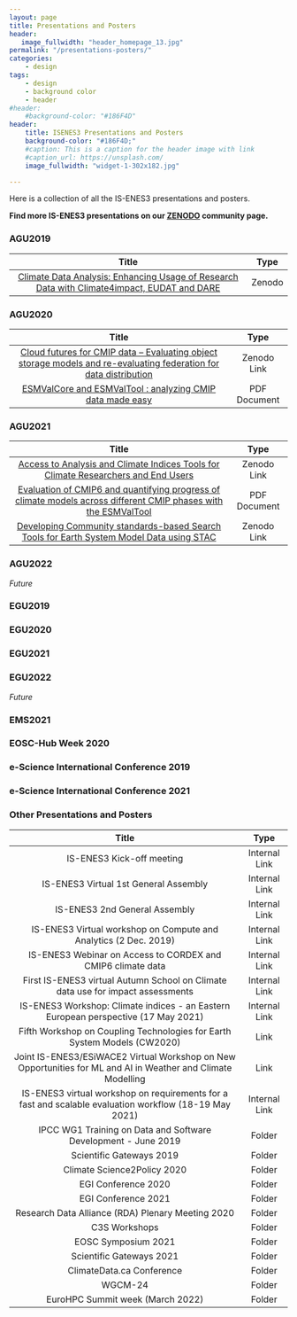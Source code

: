 ```yaml
---
layout: page
title: Presentations and Posters
header:
   image_fullwidth: "header_homepage_13.jpg"
permalink: "/presentations-posters/"
categories:
    - design
tags:
    - design
    - background color
    - header
#header:
    #background-color: "#186F4D"
header:
    title: ISENES3 Presentations and Posters
    background-color: "#186F4D;"
    #caption: This is a caption for the header image with link
    #caption_url: https://unsplash.com/
    image_fullwidth: "widget-1-302x182.jpg"

---
```


Here is a collection of all the IS-ENES3 presentations and posters.

**Find more IS-ENES3 presentations on our [ZENODO](https://zenodo.org/communities/is-enes3/?page=1&size=20) community page.**

### AGU2019

Title | Type
:----:|:----:
[Climate Data Analysis: Enhancing Usage of Research Data with Climate4impact, EUDAT and DARE](https://zenodo.org/record/3585160#.YkwidSbTVD-) | Zenodo


### AGU2020

Title | Type
:----:|:----:
[Cloud futures for CMIP data – Evaluating object storage models and re-evaluating federation for data distribution](https://zenodo.org/record/4670017#.YkwjbCbTVD9) | Zenodo Link
[ESMValCore and ESMValTool : analyzing CMIP data made easy](https://raw.githubusercontent.com/valeriupredoi/valeriupredoi.github.io/master/pdf_documents/Hassler_ESMValTool_AGU2020_FINAL_novoice.pdf) | PDF Document

### AGU2021

Title | Type
:----:|:----:
[Access to Analysis and Climate Indices Tools for Climate Researchers and End Users](https://zenodo.org/record/5907026#.YkwlxibTVD9) | Zenodo Link
[Evaluation of CMIP6 and quantifying progress of climate models across different CMIP phases with the ESMValTool](https://raw.githubusercontent.com/valeriupredoi/valeriupredoi.github.io/master/pdf_documents/AGU2021_ESMValTool_Bock_v3.pdf) | PDF Document
[Developing Community standards-based Search Tools for Earth System Model Data using STAC](https://zenodo.org/record/5930282#.Ykwl7SbTVD9) | Zenodo Link

### AGU2022
*Future*

### EGU2019

### EGU2020

### EGU2021

### EGU2022
*Future*

### EMS2021

### EOSC-Hub Week 2020 

### e-Science International Conference 2019

### e-Science International Conference 2021

### Other Presentations and Posters

Title | Type
:----:|:----:
IS-ENES3 Kick-off meeting | Internal Link
IS-ENES3 Virtual 1st General Assembly | Internal Link
IS-ENES3 2nd General Assembly | Internal Link
IS-ENES3 Virtual workshop on Compute and Analytics (2 Dec. 2019) | Internal Link
IS-ENES3 Webinar on Access to CORDEX and CMIP6 climate data | Internal Link
First IS-ENES3 virtual Autumn School on Climate data use for impact assessments | Internal Link
IS-ENES3 Workshop: Climate indices - an Eastern European perspective (17 May 2021) | Internal Link
Fifth Workshop on Coupling Technologies for Earth System Models (CW2020) | Link
Joint IS-ENES3/ESiWACE2 Virtual Workshop on New Opportunities for ML and AI in Weather and Climate Modelling | Link
IS-ENES3 virtual workshop on requirements for a fast and scalable evaluation workflow (18-19 May 2021) | Internal Link
IPCC WG1 Training on Data and Software Development - June 2019 | Folder
Scientific Gateways 2019 | Folder
Climate Science2Policy 2020 | Folder
EGI Conference 2020 | Folder
EGI Conference 2021 | Folder
Research Data Alliance (RDA) Plenary Meeting 2020 | Folder
C3S Workshops | Folder
EOSC Symposium 2021 | Folder
Scientific Gateways 2021 | Folder
ClimateData.ca Conference | Folder
WGCM-24 | Folder
EuroHPC Summit week (March 2022) | Folder
